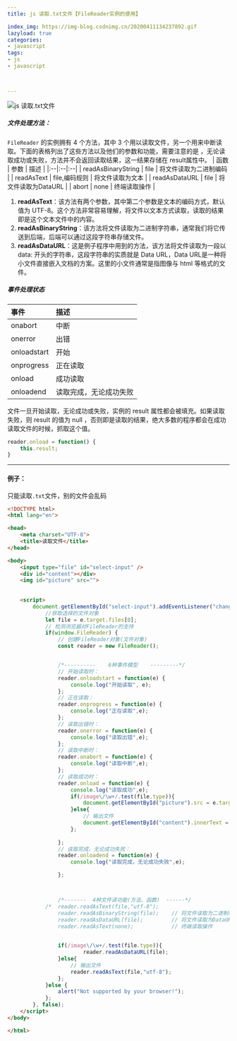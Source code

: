 ```yaml
---
title: js 读取.txt文件【FileReader实例的使用】

index_img: https://img-blog.csdnimg.cn/20200411134237892.gif
lazyload: true
categories:
- javascript
tags:
- js
- javascript



---
```













![js 读取.txt文件](https://img-blog.csdnimg.cn/20200411134237892.gif#pic_center)


##### 文件处理方法：
`FileReader` 的实例拥有 4 个方法，其中 3 个用以读取文件，另一个用来中断读取。下面的表格列出了这些方法以及他们的参数和功能，需要注意的是 ，无论读取成功或失败，方法并不会返回读取结果，这一结果存储在 result属性中。
| 函数 | 参数 | 描述 |
|:--|:--|:--|
| readAsBinaryString | file | 将文件读取为二进制编码 |
| readAsText | file,编码规则 | 将文件读取为文本 |
| readAsDataURL | file | 将文件读取为DataURL |
| abort | none | 终端读取操作 |

1. **readAsText**：该方法有两个参数，其中第二个参数是文本的编码方式，默认值为 UTF-8。这个方法非常容易理解，将文件以文本方式读取，读取的结果即是这个文本文件中的内容。
2. **readAsBinaryString**：该方法将文件读取为二进制字符串，通常我们将它传送到后端，后端可以通过这段字符串存储文件。
3. **readAsDataURL**：这是例子程序中用到的方法，该方法将文件读取为一段以 data: 开头的字符串，这段字符串的实质就是 Data URL，Data URL是一种将小文件直接嵌入文档的方案。这里的小文件通常是指图像与 html 等格式的文件。

##### 事件处理状态
| 事件 | 描述 |
|:--|:--|
|onabort |	中断|
|onerror |出错|
|onloadstart| 开始|
|onprogress |正在读取|
|onload 	|成功读取|
|onloadend 	|读取完成，无论成功失败|

文件一旦开始读取，无论成功或失败，实例的 result 属性都会被填充。如果读取失败，则 result 的值为 null ，否则即是读取的结果，绝大多数的程序都会在成功读取文件的时候，抓取这个值。

```javascript
reader.onload = function() {
    this.result;
}
```

---

#### 例子：
只能读取`.txt`文件，别的文件会乱码
```html
<!DOCTYPE html>
<html lang="en">

<head>
	<meta charset="UTF-8">
	<title>读取文件</title>
</head>

<body>
	<input type="file" id="select-input" />
	<div id="content"></div>
	<img id="picture" src="">
	
	
	<script>
		document.getElementById("select-input").addEventListener("change", (e) =>{
			//获取选择的文件对象
			let file = e.target.files[0];
			// 检测浏览器对FileReader的支持
			if(window.FileReader) {
			    // 创建FileReader对象(文件对象)
				const reader = new FileReader();


				/*----------    6种事件模型    ---------*/
				// 开始读取时：
				reader.onloadstart = function(e) {
					console.log("开始读取", e);
				};
				// 正在读取：
				reader.onprogress = function(e) {
					console.log("正在读取",e);
				};
				// 读取出错时：
				reader.onerror = function(e) {
					console.log("读取出错",e);
				};
				// 读取中断时：
				reader.onabort = function(e) {
					console.log("读取中断",e);
				};
				// 读取成功时：
				reader.onload = function(e) {
					console.log("读取成功",e);
					if(/image\/\w+/.test(file.type)){
					    document.getElementById("picture").src = e.target.result;
					}else{
						// 输出文件
						document.getElementById("content").innerText = e.target.result;
					};
					
				};
				// 读取完成，无论成功失败：
				reader.onloadend = function(e) {
					console.log("读取完成，无论成功失败",e);

				};



				/*-------  4种文件读功能(方法、函数)  ------*/
			/*	reader.readAsText(file,"utf-8");
			  	reader.readAsBinaryString(file);  	// 将文件读取为二进制编码
				reader.readAsDataURL(file);  		// 将文件读取为DataURL
				reader.readAsText(none);  			// 终端读取操作 			*/

				
				if(/image\/\w+/.test(file.type)){
					    reader.readAsDataURL(file);
				}else{
					// 输出文件
					reader.readAsText(file,"utf-8");
				};
			}else {
			    alert("Not supported by your browser!");
			};
		}, false);
	</script>
</body>

</html>
```



